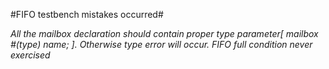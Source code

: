 #FIFO testbench mistakes occurred#

*All the mailbox declaration should contain proper type parameter[ mailbox #(type) name; ]. Otherwise type error will occur.* 
*FIFO full condition never exercised*
